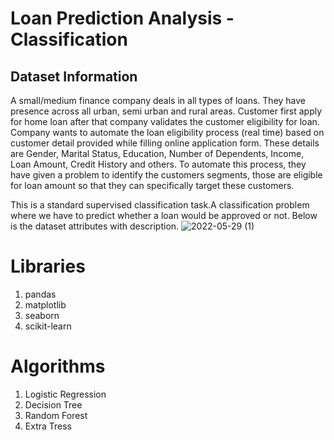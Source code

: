 # Loan Prediction Analysis - Classification
## Dataset Information
A small/medium finance company deals in all types of loans. They have presence across all urban, semi urban and rural areas. Customer first apply for home loan after that company validates the customer eligibility for loan. Company wants to automate the loan eligibility process (real time) based on customer detail provided while filling online application form. These details are Gender, Marital Status, Education, Number of Dependents, Income, Loan Amount, Credit History and others. To automate this process, they have given a problem to identify the customers segments, those are eligible for loan amount so that they can specifically target these customers.

This is a standard supervised classification task.A classification problem where we have to predict whether a loan would be approved or not. Below is the dataset attributes with description.
![2022-05-29 (1)](https://user-images.githubusercontent.com/105277074/170872153-46396aef-873e-4ac4-852b-1bac5fa41fb4.png)

# Libraries
1) pandas
2) matplotlib
3) seaborn
4) scikit-learn
# Algorithms
1) Logistic Regression
2) Decision Tree
3) Random Forest
4) Extra Tress


